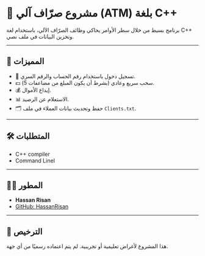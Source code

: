 # 🏧 مشروع صرّاف آلي (ATM) بلغة C++

برنامج بسيط من خلال سطر الأوامر يحاكي وظائف الصرّاف الآلي، باستخدام لغة C++ وتخزين البيانات في ملف نصي.

---

## 🧰 المميزات

- 🔐 تسجيل دخول باستخدام رقم الحساب والرقم السري.
- 💵 سحب سريع وعادي (بشرط أن يكون المبلغ من مضاعفات 5).
- 💰 إيداع الأموال.
- 📊 الاستعلام عن الرصيد.
- 🗂️ حفظ وتحديث بيانات العملاء في ملف `Clients.txt`.

---

## 🛠️ المتطلبات
- C++ compiler
- Command Lineا

---


## 👨‍💻 المطور

- **Hassan Risan**  
- [GitHub: HassanRisan](https://github.com/HassanRisan)

---

## 📜 الترخيص

هذا المشروع لأغراض تعليمية أو تجريبية. لم يتم اعتماده رسميًا من أي جهة.

